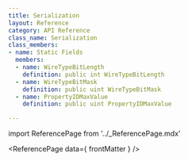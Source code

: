 ```yaml
---
title: Serialization
layout: Reference
category: API Reference
class_name: Serialization
class_members:
- name: Static Fields
  members:
  - name: WireTypeBitLength
    definition: public int WireTypeBitLength
  - name: WireTypeBitMask
    definition: public uint WireTypeBitMask
  - name: PropertyIDMaxValue
    definition: public uint PropertyIDMaxValue

---
```

import ReferencePage from '../_ReferencePage.mdx'

<ReferencePage data={ frontMatter } />
